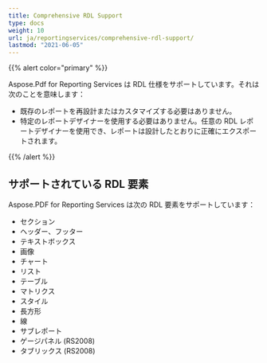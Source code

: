 ```yaml
---
title: Comprehensive RDL Support
type: docs
weight: 10
url: ja/reportingservices/comprehensive-rdl-support/
lastmod: "2021-06-05"
---
```


{{% alert color="primary" %}}

Aspose.Pdf for Reporting Services は RDL 仕様をサポートしています。それは次のことを意味します：

* 既存のレポートを再設計またはカスタマイズする必要はありません。
* 特定のレポートデザイナーを使用する必要はありません。任意の RDL レポートデザイナーを使用でき、レポートは設計したとおりに正確にエクスポートされます。

{{% /alert %}}

## **サポートされている RDL 要素**
Aspose.PDF for Reporting Services は次の RDL 要素をサポートしています：

- セクション
- ヘッダー、フッター
- テキストボックス
- 画像
- チャート
- リスト
- テーブル
- マトリクス
- スタイル
- 長方形
- 線
- サブレポート
- ゲージパネル (RS2008)
- タブリックス (RS2008)